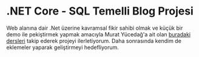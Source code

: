 # .NET Core - SQL Temelli Blog Projesi

Web alanına dair .Net üzerine kavramsal fikir sahibi olmak ve küçük bir demo ile pekiştirmek yapmak amacıyla Murat Yücedağ'a ait olan <a href="https://www.youtube.com/playlist?list=PLKnjBHu2xXNNkinaVhPqPZG0ubaLN63ci">buradaki dersleri</a> takip ederek projeyi ilerletiyorum. Daha sonrasında kendim de eklemeler yaparak geliştirmeyi hedefliyorum.
